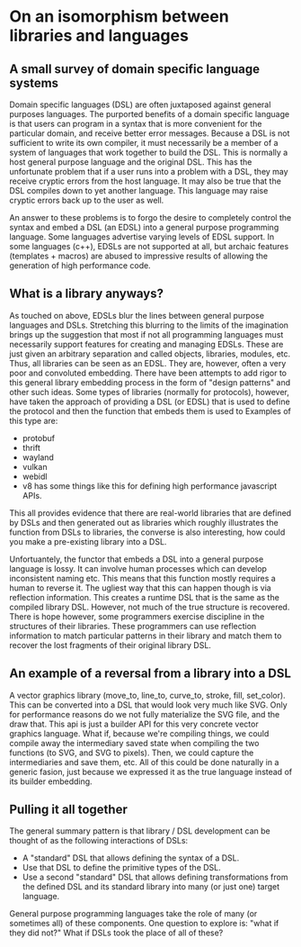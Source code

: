 # On an isomorphism between libraries and languages

## A small survey of domain specific language systems

Domain specific languages (DSL) are often juxtaposed against general purposes languages.
The purported benefits of a domain specific language is that users can program in a
syntax that is more convenient for the particular domain, and receive better error messages.
Because a DSL is not sufficient to write its own compiler, it must necessarily be a member of
a system of languages that work together to build the DSL. This is normally a host general
purpose language and the original DSL. This has the unfortunate problem that if a user runs
into a problem with a DSL, they may receive cryptic errors from the host language.  It may also
be true that the DSL compiles down to yet another language. This language may raise cryptic errors
back up to the user as well.

An answer to these problems is to forgo the desire to completely control the syntax and embed a 
DSL (an EDSL) into a general purpose programming language. Some languages advertise varying levels
of EDSL support.  In some languages (c++), EDSLs are not supported at all, but archaic features
(templates + macros) are abused to impressive results of allowing the generation of high performance code.

## What is a library anyways?

As touched on above, EDSLs blur the lines between general purpose languages and DSLs. Stretching this blurring
to the limits of the imagination brings up the suggestion that most if not all programming languages must
necessarily support features for creating and managing EDSLs. These are just given an arbitrary separation
and called objects, libraries, modules, etc. Thus, all libraries can be seen as an EDSL.
They are, however, often a very poor and convoluted embedding. There have been attempts to add rigor to
this general library embedding process in the form of "design patterns" and other such ideas. Some types of
libraries (normally for protocols), however, have taken the approach of providing a DSL (or EDSL) that is
used to define the protocol and then the function that embeds them is used to 
Examples of this type are:
- protobuf
- thrift
- wayland
- vulkan
- webidl
- v8 has some things like this for defining high performance javascript APIs.

This all provides evidence that there are real-world libraries that are defined by DSLs and then generated out as libraries
which roughly illustrates the function from DSLs to libraries, the converse is also interesting, how could you make a pre-existing
library into a DSL.

Unfortuantely, the functor that embeds a DSL into a general purpose language is lossy. It can involve human processes which
can develop inconsistent naming etc. This means that this function mostly requires a human to reverse it. The ugliest way that
this can happen though is via reflection information. This creates a runtime DSL that is the same as the compiled library DSL.
However, not much of the true structure is recovered. There is hope however, some programmers exercise discipline in the structures of
their libraries. These programmers can use reflection information to match particular patterns in their library and match them to
recover the lost fragments of their original library DSL.

## An example of a reversal from a library into a DSL

A vector graphics library (move_to, line_to, curve_to, stroke, fill, set_color). This can be converted into a DSL that would
look very much like SVG. Only for performance reasons do we not fully materialize the SVG file, and the draw that.
This api is just a builder API for this very concrete vector graphics language.
What if, because we're compiling things, we could compile away the intermediary saved state when compiling the
two functions (to SVG, and SVG to pixels). Then, we could capture the intermediaries and save them, etc. All of this could be
done naturally in a generic fasion, just because we expressed it as the true language instead of its builder embedding.

## Pulling it all together

The general summary pattern is that library / DSL development can be thought of as the following interactions of
DSLs:

- A "standard" DSL that allows defining the syntax of a DSL.
- Use that DSL to define the primitive types of the DSL.
- Use a second "standard" DSL that allows defining transformations from the defined DSL and its standard
library into many (or just one) target language.

General purpose programming languages take the role of many (or sometimes all) of these components.
One question to explore is: "what if they did not?" What if DSLs took the place of all of these?
